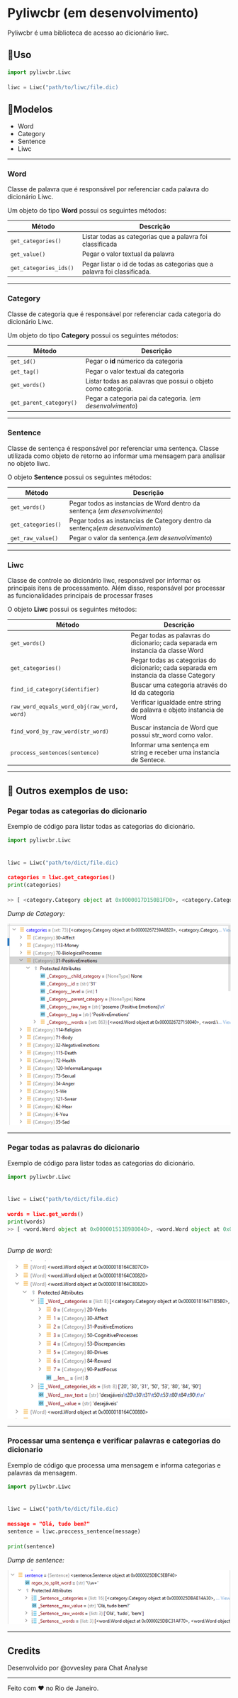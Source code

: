 # Pyliwcbr (em desenvolvimento)

Pyliwcbr é uma biblioteca de acesso ao dicionário liwc.

## 🦾Uso 

```python
import pyliwcbr.Liwc

liwc = Liwc("path/to/liwc/file.dic)

```

## 📄Modelos

- Word
- Category
- Sentence
- Liwc

---
### **Word** 

Classe de palavra que é responsável por referenciar cada palavra do dicionário Liwc.

Um objeto do tipo **Word** possui os seguintes métodos: 

| Método                      | Descrição                                                                |
| --------------------------- | ------------------------------------------------------------------------ |
| ```get_categories() ```     | Listar todas as categorias que a palavra foi classificada                |
| ```get_value() ```          | Pegar o valor textual da palavra                                         |
| ```get_categories_ids() ``` | Pegar listar o id de todas as categorias que a palavra foi classificada. |


---
### **Category** 

Classe de categoria que é responsável por referenciar cada categoria do dicionário Liwc.

Um objeto do tipo **Category** possui os seguintes métodos: 

| Método                       | Descrição                                                    |
| ---------------------------- | ------------------------------------------------------------ |
| ```get_id() ```              | Pegar o **id** númerico da categoria                         |
| ```get_tag() ```             | Pegar o valor textual da categoria                           |
| ```get_words() ```           | Listar todas as palavras que possui o objeto como categoria. |
| ```get_parent_category() ``` | Pegar a categoria pai da categoria. (*em desenvolvimento*)   |

---
### **Sentence** 

Classe de sentença é responsável por referenciar uma sentença. Classe utilizada como objeto de retorno ao informar uma mensagem para analisar no objeto liwc.

O objeto **Sentence** possui os seguintes métodos: 

| Método                  | Descrição                                                                      |
| ----------------------- | ------------------------------------------------------------------------------ |
| ```get_words() ```      | Pegar todos as instancias de Word dentro da sentença (*em desenvolvimento*)    |
| ```get_categories() ``` | Pegar todos as instancias de Category dentro da sentença(*em desenvolvimento*) |
| ```get_raw_value() ```  | Pegar o valor da sentença.(*em desenvolvimento*)                               |

---

### **Liwc** 

Classe de controle ao dicionário liwc, responsável por informar os principais itens de processamento. Além disso, responsável por processar as funcionalidades principais de processar frases


O objeto **Liwc** possui os seguintes métodos: 

| Método                                          | Descrição                                                                              |
| ----------------------------------------------- | -------------------------------------------------------------------------------------- |
| ```get_words() ```                              | Pegar todas as palavras do dicionario; cada separada em instancia da classe Word       |
| ```get_categories() ```                         | Pegar todas as categorias do dicionario; cada separada em instancia da classe Category |
| ```find_id_category(identifier) ```             | Buscar uma categoria através do Id da categoria                                        |
| ```raw_word_equals_word_obj(raw_word, word) ``` | Verificar igualdade entre string de palavra e objeto instancia de Word                 |
| ```find_word_by_raw_word(str_word) ```          | Buscar instancia de Word que possui str_word como valor.                               |
| ```proccess_sentences(sentence) ```             | Informar uma sentença em string e receber uma instancia de Sentece.                    |
---

## 🦕 Outros exemplos de uso:


### **Pegar todas as categorias do dicionario**

Exemplo de código para listar todas as categorias do dicionário.

```python
import pyliwcbr.Liwc


liwc = Liwc("path/to/dict/file.dic)

categories = liwc.get_categories()
print(categories)

>> [ <category.Category object at 0x0000017D150B1FD0>, <category.Category object at 0x0000017D150B1850> ...]

```
*Dump de Category:*

![Dump da instancia Sentence ](data/images/dump_obj_category.png)

---

### **Pegar todas as palavras do dicionario**

Exemplo de código para listar todas as categorias do dicionário.

```python
import pyliwcbr.Liwc


liwc = Liwc("path/to/dict/file.dic)

words = liwc.get_words()
print(words)
>> [ <word.Word object at 0x000001513B980040>, <word.Word object at 0x000001513B400070>, ... ]



```
*Dump de word:*

![Dump da instancia Sentence ](data/images/dump_obj_word.png)

---

### **Processar uma sentença e verificar palavras e categorias do dicionario**

Exemplo de código que processa uma mensagem e informa categorias e palavras da mensagem.

```python
import pyliwcbr.Liwc


liwc = Liwc("path/to/dict/file.dic)

message = "Olá, tudo bem?"
sentence = liwc.proccess_sentence(message)

print(sentence)

```

*Dump de sentence:*

![Dump da instancia Sentence ](data/images/dump_obj_sentence.png)


---








## Credits
Desenvolvido por @ovvesley para Chat Analyse

---
Feito com ❤ no Rio de Janeiro.
